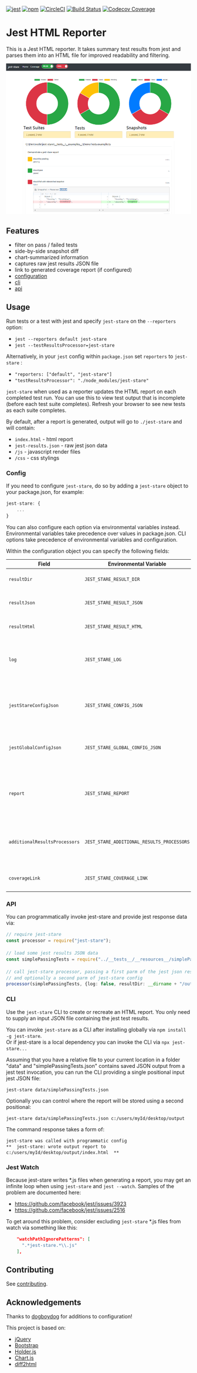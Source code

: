 [![jest](https://facebook.github.io/jest/img/jest-badge.svg)](https://github.com/facebook/jest) 
[![npm](https://img.shields.io/badge/npm-v5.6.0-blue.svg)](https://www.npmjs.com/package/jest-stare) 
[![CircleCI](https://circleci.com/gh/dkelosky/jest-stare.svg?style=svg)](https://circleci.com/gh/dkelosky/jest-stare)
[![Build Status](https://travis-ci.org/dkelosky/jest-stare.svg?branch=master)](https://travis-ci.org/dkelosky/jest-stare)
[![Codecov Coverage](https://img.shields.io/codecov/c/github/dkelosky/jest-stare/master.svg?style=flat-square)](https://codecov.io/gh/dkelosky/jest-stare/)

# Jest HTML Reporter
This is a Jest HTML reporter.  It takes summary test results from jest
and parses them into an HTML file for improved readability and filtering.

![Sample](images/newSampleReport.png "Sample Report")

## Features
* filter on pass / failed tests
* side-by-side snapshot diff
* chart-summarized information
* captures raw jest results JSON file
* link to generated coverage report (if configured)
* [configuration](#config)
* [cli](#cli)
* [api](#api)

## Usage
Run tests or a test with jest and specify `jest-stare` on the `--reporters` option:

* `jest --reporters default jest-stare`
* `jest --testResultsProcessor=jest-stare`

Alternatively, in your `jest` config within `package.json` set `reporters` to `jest-stare` :

* `"reporters: ["default", "jest-stare"]`
* `"testResultsProcessor": "./node_modules/jest-stare"`

`jest-stare` when used as a reporter updates the HTML report on each completed test run.  You can use this to view test output
that is incomplete (before each test suite completes).  Refresh your browser to see new tests as each suite completes.

By default, after a report is generated, output will go to `./jest-stare` and will contain:
* `index.html` - html report
* `jest-results.json` - raw jest json data
* `/js` - javascript render files
* `/css` - css stylings

### Config 
If you need to configure `jest-stare`, do so by adding a `jest-stare` object to your package.json, for example:
```typescript
jest-stare: {
    ...
}
```

You can also configure each option via environmental variables instead. Environmental variables take precedence over values in package.json. CLI options take precedence of environmental variables and configuration.

Within the configuration object you can specify the following fields:

Field | Environmental Variable | Default | Description | Example
--- | --- | --- | --- | ---
`resultDir` | `JEST_STARE_RESULT_DIR` | `jest-stare` | set the results directory | `"resultDir": "results/jest-stare"`
`resultJson` |  `JEST_STARE_RESULT_JSON` | `jest-results.json` | indicate the raw JSON results file name | `"resultJson": "data.json"`
`resultHtml` |  `JEST_STARE_RESULT_HTML` | `index.html` | indicate the main html file name | `"resultHtml": "main.html"`
`log` |  `JEST_STARE_LOG` | `true` | specify whether or not jest-stare should log to the console | `"log": "false"`
`jestStareConfigJson` |  `JEST_STARE_CONFIG_JSON` |  `undefined` | request to save jest-stare config raw JSON results in the file name | `"jestStareConfigJson": "jest-stare-config.json"`
`jestGlobalConfigJson` |  `JEST_STARE_GLOBAL_CONFIG_JSON` |  `undefined` | request to save global config results in the file name | `"jestGlobalConfigJson": "global-config.json"`
`report` |  `JEST_STARE_REPORT` |  `undefined` | boolean, set to false to suppress creating a HTML report (JSON only retained) | `"report": false`
`additionalResultsProcessors` |  `JEST_STARE_ADDITIONAL_RESULTS_PROCESSORS` | `undefined` | add additional test result processors to produce multiple report |`"additionalResultsProcessors": ["jest-html-reporter", "jest-junit"]`
`coverageLink` |  `JEST_STARE_COVERAGE_LINK` | `undefined` | link to coverage report if available | `"coverageLink": "../../coverage/lcov-report/index.html"`

### API
You can programmatically invoke jest-stare and provide jest response data via:
```typescript
// require jest-stare
const processor = require("jest-stare");

// load some jest results JSON data
const simplePassingTests = require("../__tests__/__resources__/simplePassingTests.json");

// call jest-stare processor, passing a first parm of the jest json results,
// and optionally a second parm of jest-stare config
processor(simplePassingTests, {log: false, resultDir: __dirname + "/output"});
```

### CLI
Use the `jest-stare` CLI to create or recreate an HTML report.  You only need to supply an input JSON
file containing the jest test results.  

You can invoke `jest-stare` as a CLI after installing globally via `npm install -g jest-stare`.  
Or if jest-stare is a local dependency you can invoke the CLI via `npx jest-stare...`

Assuming that you have a relative file to your current location in a folder "data" and 
"simplePassingTests.json" contains saved JSON output from a jest test invocation, you can
run the CLI providing a single positional input jest JSON file:
```
jest-stare data/simplePassingTests.json
```

Optionally you can control where the report will be stored using a second positional:
```
jest-stare data/simplePassingTests.json c:/users/myId/desktop/output
```

The command response takes a form of:
```
jest-stare was called with programmatic config
**  jest-stare: wrote output report to c:/users/myId/desktop/output/index.html  **
```

### Jest Watch
Because jest-stare writes *.js files when generating a report, you may get an infinite loop when using
`jest-stare` and `jest --watch`.  Samples of the problem are documented here:
* https://github.com/facebook/jest/issues/3923
* https://github.com/facebook/jest/issues/2516

To get around this problem, consider excluding `jest-stare` *.js files from watch via something like this:
```json
    "watchPathIgnorePatterns": [
      ".*jest-stare.*\\.js"
    ],
```

## Contributing

See [contributing](/CONTRIBUTING.md).

## Acknowledgements
Thanks to [dogboydog](https://github.com/dogboydog) for additions to configuration!

This project is based on:
* [jQuery](https://jquery.com/)
* [Bootstrap](https://getbootstrap.com/)
* [Holder.js](http://holderjs.com/)
* [Chart.js](http://www.chartjs.org/)
* [diff2html](https://diff2html.xyz/)
